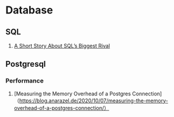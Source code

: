 # Database

## SQL
1. [A Short Story About SQL’s Biggest Rival](https://www.holistics.io/blog/quel-vs-sql/?)


## Postgresql

### Performance
1. [Measuring the Memory Overhead of a Postgres Connection]（https://blog.anarazel.de/2020/10/07/measuring-the-memory-overhead-of-a-postgres-connection/）
